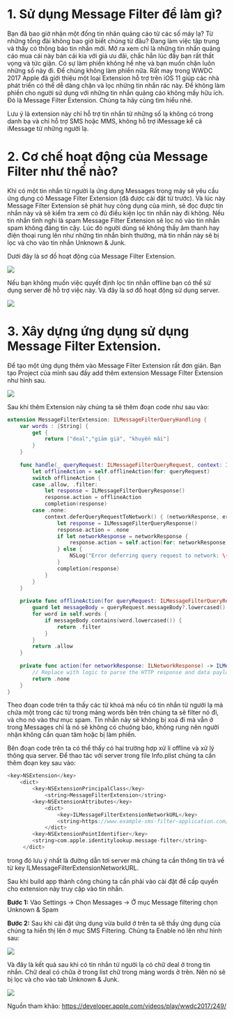 # 1. Sử dụng Message Filter để làm gì?
Bạn đã bao giờ nhận một đống tin nhăn quảng cáo từ các số máy lạ? Từ những tổng đài không bao giờ biết chúng từ đâu? Đang làm việc tập trung và thấy có thông báo tin nhắn mới. Mở ra xem chỉ là những tin nhắn quảng cáo mua cái này bán cái kia với giá ưu đãi, chắc hẳn lúc đấy bạn rất thất vọng và tức giận. Có sự làm phiền không hề nhẹ và bạn muốn chặn luôn những số này đi. Để chúng không làm phiền nữa. Rất may trong WWDC 2017 Apple đã giới thiệu một loại Extension hỗ trợ trên iOS 11 giúp các nhà phát triển có thể dễ dàng chặn và lọc những tin nhắn rác này. Để không làm phiền cho người sử dụng với những tin nhắn quảng cáo không mấy hữu ích. Đó là Message Filter Extension. Chúng ta hãy cùng tìm hiểu nhé.

Lưu ý là extension này chỉ hỗ trợ tin nhắn từ những số lạ không có trong danh bạ và chỉ hỗ trợ SMS hoặc MMS, không hỗ trợ iMessage kể cả iMessage từ những người lạ.

# 2. Cơ chế hoạt động của Message Filter như thế nào?
Khi có một tin nhắn từ người lạ ứng dụng Messages trong máy sẽ yêu cầu ứng dụng có Message Filter Extension (đã được cài đặt từ trước). Và lúc này Message Filter Extension sẽ phát huy công dụng của mình, sẽ đọc được tin nhắn này và sẽ kiểm tra xem có đủ điều kiện lọc tin nhắn này đi không. Nếu tin nhắn tình nghi là spam Message Filter Extension sẽ lọc nó vào tin nhắn spam không đáng tin cậy. Lúc đó người dùng sẽ không thấy âm thanh hay điện thoại rung lên như những tin nhắn bình thường, mà tin nhắn này sẽ bị lọc và cho vào tin nhắn Unknown & Junk.

Dưới đây là sơ đồ hoạt động của Message Filter Extension.

![](https://images.viblo.asia/98bb7e7c-e1fc-44e3-83c6-49c0ecf37854.png)

Nếu bạn không muốn việc quyết định lọc tin nhắn offline bạn có thể sử dụng server để hỗ trợ việc này. Và đây là sơ đồ hoạt động sử dụng server.

![](https://images.viblo.asia/aa0bc57b-96f4-4e75-ba61-7a98e4809924.png)
# 3. Xây dựng ứng dụng sử dụng Message Filter Extension.
Để tạo một ứng dụng thêm vào Message Filter Extension rất đơn giản. Bạn tạo Project của mình sau đấy add thêm extension Message Filter Extension như hình sau.

![](https://images.viblo.asia/fc1e08f3-6fb0-4e2a-a369-9c41887d73e2.png)

Sau khi thêm Extension này chúng ta sẽ thêm đoạn code như sau vào:
```swift
extension MessageFilterExtension: ILMessageFilterQueryHandling {
    var words : [String] {
        get {
            return ["deal","giảm giá", "khuyến mãi"]
        }
    }
    
    func handle(_ queryRequest: ILMessageFilterQueryRequest, context: ILMessageFilterExtensionContext, completion: @escaping (ILMessageFilterQueryResponse) -> Void) {
        let offlineAction = self.offlineAction(for: queryRequest)
        switch offlineAction {
        case .allow, .filter:
            let response = ILMessageFilterQueryResponse()
            response.action = offlineAction
            completion(response)
        case .none:
            context.deferQueryRequestToNetwork() { (networkResponse, error) in
                let response = ILMessageFilterQueryResponse()
                response.action = .none
                if let networkResponse = networkResponse {
                    response.action = self.action(for: networkResponse)
                } else {
                    NSLog("Error deferring query request to network: \(String(describing: error))")
                }
                completion(response)
            }
        }
    }
    
    private func offlineAction(for queryRequest: ILMessageFilterQueryRequest) -> ILMessageFilterAction {
        guard let messageBody = queryRequest.messageBody?.lowercased() else { return .none }
        for word in self.words {
            if messageBody.contains(word.lowercased()) {
                return .filter
            }
        }
        return .allow
    }
    
    private func action(for networkResponse: ILNetworkResponse) -> ILMessageFilterAction {
        // Replace with logic to parse the HTTP response and data payload of `networkResponse` to return an action.
        return .none
    }
}
```
Theo đoạn code trên ta thấy các từ khoá mà nếu có tin nhắn từ người lạ mà chứa một trong các từ trong mảng words bên trên chúng ta sẽ filter nó đi, và cho nó vào thư mục spam. Tin nhắn này sẽ không bị xoá đi mà vẫn ở trong Messages chỉ là nó sẽ không có chuông báo, không rung nên người nhận không cần quan tâm hoặc bị làm phiền.

Bên đoạn code trên ta có thể thấy có hai trường hợp xử lí offline và xử lý thông qua server. Để thao tác với server trong file Info.plist chúng ta cần thêm đoạn key sau vào:
```swift
<key>NSExtension</key>
    <dict>
        <key>NSExtensionPrincipalClass</key>
            <string>MessageFilterExtension</string>
        <key>NSExtensionAttributes</key>
            <dict>
                <key>ILMessageFilterExtensionNetworkURL</key>
                <string>https://www.example-sms-filter-application.com/api</string>
            </dict>
        <key>NSExtensionPointIdentifier</key>
        <string>com.apple.identitylookup.message-filter</string>
     </dict>
```
trong đó lưu ý nhất là đường dẫn tơi server mà chúng ta cần thông tin trả về từ key ILMessageFilterExtensionNetworkURL.

Sau khi build app thành công chúng ta cần phải vào cài đặt để cấp quyền cho extension này truy cập vào tin nhắn.

**Bước 1:** Vào Settings -> Chọn Messages -> Ở mục Message filtering chọn Unknown & Spam

**Bước 2:** Sau khi cài đặt ứng dụng vừa build ở trên ta sẽ thấy ứng dụng của chúng ta hiển thị lên ở mục SMS Filtering. Chúng ta Enable nó lên như hình sau:

![](https://images.viblo.asia/0592b6c1-6be5-4879-81b6-1711768f0f9f.png)

Và đây là kết quả sau khi có tin nhắn từ người lạ có chữ deal ở trong tin nhắn. Chữ deal có chữa ở trong list chữ trong mảng words ở trên. Nên nó sẽ bị lọc và cho vào tab Unknown & Junk.

![](https://images.viblo.asia/fc0fd311-f354-4679-84ec-5aa883e86c60.PNG)

Nguồn tham khảo: https://developer.apple.com/videos/play/wwdc2017/249/